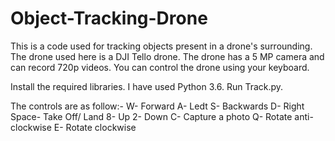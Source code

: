 # Object-Tracking-Drone


This is a code used for tracking objects present in a drone's surrounding. The drone used here is a DJI Tello drone. The drone has a 5 MP camera and can record 720p videos. You can control the drone using your keyboard.


Install the required libraries. I have used Python 3.6. Run Track.py.

The controls are as follow:-
  W- Forward
  A- Ledt
  S- Backwards
  D- Right
  Space- Take Off/ Land
  8- Up
  2- Down
  C- Capture a photo
  Q- Rotate anti-clockwise
  E- Rotate clockwise
  
  
